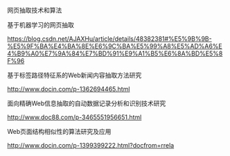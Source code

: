 网页抽取技术和算法

基于机器学习的网页抽取

https://blog.csdn.net/AJAXHu/article/details/48382381#%E5%9B%9B-%E5%9F%BA%E4%BA%8E%E6%9C%BA%E5%99%A8%E5%AD%A6%E4%B9%A0%E7%9A%84%E7%BD%91%E9%A1%B5%E6%8A%BD%E5%8F%96

基于标签路径特征系的Web新闻内容抽取方法研究
 
http://www.docin.com/p-1362694465.html

面向精确Web信息抽取的自动数据记录分析和识别技术研究

http://www.doc88.com/p-3465551956651.html

Web页面结构相似性的算法研究及应用

http://www.docin.com/p-1399399222.html?docfrom=rrela
